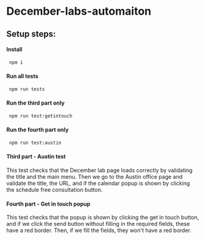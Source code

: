 
# December-labs-automaiton

## Setup steps: 

#### Install
```bash
 npm i
```
#### Run all tests
```bash
 npm run tests
```
#### Run the third part only
```bash
 npm run test:getintouch
```
#### Run the fourth part only 
```bash
 npm run test:austin
```

#### Third part - Austin test

This test checks that the December lab page loads correctly by validating the title and the main menu. Then we go to the Austin office page and validate the title, the URL, and if the calendar popup is shown by clicking the schedule free consultation button. 

#### Fourth part - Get in touch popup

This test checks that the popup is shown by clicking the get in touch button, and if we click the send button without filling in the required fields, these have a red border. Then, if we fill the fields, they won't have a red border.

